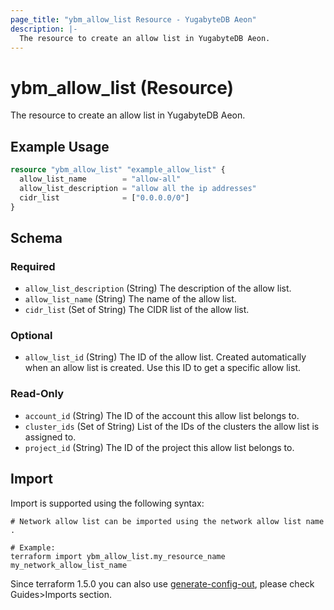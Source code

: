 ```yaml
---
page_title: "ybm_allow_list Resource - YugabyteDB Aeon"
description: |-
  The resource to create an allow list in YugabyteDB Aeon.
---
```


# ybm_allow_list (Resource)

The resource to create an allow list in YugabyteDB Aeon.


## Example Usage

```terraform
resource "ybm_allow_list" "example_allow_list" {
  allow_list_name        = "allow-all"
  allow_list_description = "allow all the ip addresses"
  cidr_list              = ["0.0.0.0/0"]
}
```

<!-- schema generated by tfplugindocs -->
## Schema

### Required

- `allow_list_description` (String) The description of the allow list.
- `allow_list_name` (String) The name of the allow list.
- `cidr_list` (Set of String) The CIDR list of the allow list.

### Optional

- `allow_list_id` (String) The ID of the allow list. Created automatically when an allow list is created. Use this ID to get a specific allow list.

### Read-Only

- `account_id` (String) The ID of the account this allow list belongs to.
- `cluster_ids` (Set of String) List of the IDs of the clusters the allow list is assigned to.
- `project_id` (String) The ID of the project this allow list belongs to.

## Import

Import is supported using the following syntax:

```shell
# Network allow list can be imported using the network allow list name . 

# Example:
terraform import ybm_allow_list.my_resource_name my_network_allow_list_name
```

Since terraform 1.5.0 you can also use [generate-config-out](https://developer.hashicorp.com/terraform/language/import/generating-configuration), please check Guides>Imports section.
